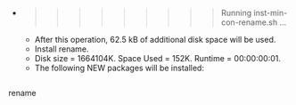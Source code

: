 * >>>>>>>>> Running inst-min-con-rename.sh ...
  * After this operation, 62.5 kB of additional disk space will be used.
  * Install rename.
  * Disk size = 1664104K. Space Used = 152K. Runtime = 00:00:00:01.
  * The following NEW packages will be installed:
  ```bash
rename
  ```
